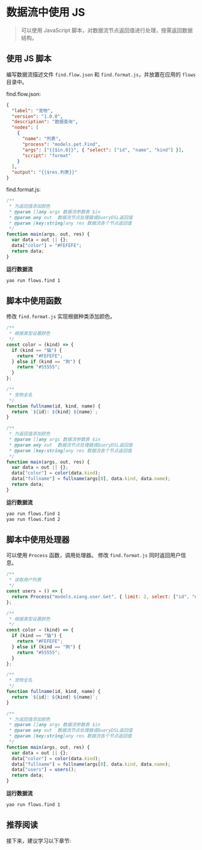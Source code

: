 # 数据流中使用 JS

<blockquote>
  <p>
    可以使用 JavaScript 脚本，对数据流节点返回值进行处理，按需返回数据结构。
  </p>
</blockquote>

## 使用 JS 脚本

编写数据流描述文件 `find.flow.json` 和 `find.format.js`，并放置在应用的 `flows` 目录中。

<Detail title="查看源码">

find.flow.json:

```json
{
  "label": "宠物",
  "version": "1.0.0",
  "description": "数据查询",
  "nodes": [
    {
      "name": "列表",
      "process": "models.pet.Find",
      "args": ["{{$in.0}}", { "select": ["id", "name", "kind"] }],
      "script": "format"
    }
  ],
  "output": "{{$res.列表}}"
}
```

find.format.js:

```javascript
/**
 * 为返回值添加颜色
 * @param []any args 数据流参数表 $in
 * @param any out  数据流节点处理器或QueryDSL返回值
 * @param [key:string]any res 数据流各个节点返回值
 */
function main(args, out, res) {
  var data = out || {};
  data["color"] = "#FEFEFE";
  return data;
}
```

</Detail>

**运行数据流**

```bash
yao run flows.find 1
```

## 脚本中使用函数

修改 `find.format.js` 实现根据种类添加颜色。

<Detail title="查看源码">

```javascript
/**
 * 根据类型设置颜色
 */
const color = (kind) => {
  if (kind == "猫") {
    return "#FEFEFE";
  } else if (kind == "狗") {
    return "#55555";
  }
};

/**
 * 宠物全名
 */
function fullname(id, kind, name) {
  return `${id}: ${kind} ${name}`;
}

/**
 * 为返回值添加颜色
 * @param []any args 数据流参数表 $in
 * @param any out  数据流节点处理器或QueryDSL返回值
 * @param [key:string]any res 数据流各个节点返回值
 */
function main(args, out, res) {
  var data = out || {};
  data["color"] = color(data.kind);
  data["fullname"] = fullname(args[0], data.kind, data.name);
  return data;
}
```

</Detail>

**运行数据流**

```bash
yao run flows.find 1
yao run flows.find 2
```

## 脚本中使用处理器

可以使用 `Process` 函数，调用处理器。 修改 `find.format.js` 同时返回用户信息。

<Detail title="查看源码">

```javascript
/**
 * 读取用户列表
 */
const users = () => {
  return Process("models.xiang.user.Get", { limit: 2, select: ["id", "name"] });
};

/**
 * 根据类型设置颜色
 */
const color = (kind) => {
  if (kind == "猫") {
    return "#FEFEFE";
  } else if (kind == "狗") {
    return "#55555";
  }
};

/**
 * 宠物全名
 */
function fullname(id, kind, name) {
  return `${id}: ${kind} ${name}`;
}

/**
 * 为返回值添加颜色
 * @param []any args 数据流参数表 $in
 * @param any out  数据流节点处理器或QueryDSL返回值
 * @param [key:string]any res 数据流各个节点返回值
 */
function main(args, out, res) {
  var data = out || {};
  data["color"] = color(data.kind);
  data["fullname"] = fullname(args[0], data.kind, data.name);
  data["users"] = users();
  return data;
}
```

</Detail>

**运行数据流**

```bash
yao run flows.find 1
```

## 推荐阅读

接下来，建议学习以下章节:

<Div style={{ display: "flex", justifyContent: "space-between" }}>
  <Link type="prev" title="查询数据" link="b.基础特性/f.查询数据"></Link>
  <Link
    type="next"
    title="数据模型关联"
    link="c.高级特性/b.数据模型关联"
  ></Link>
</Div>

